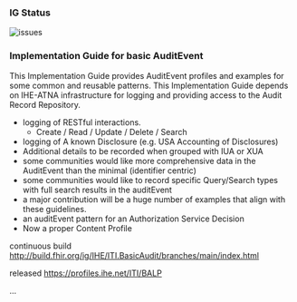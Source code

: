 <!--badges-->
### IG Status

![issues](https://img.shields.io/github/issues/IHE/ITI.BasicAudit)

<!--/badges-->

### Implementation Guide for basic AuditEvent 

This Implementation Guide provides AuditEvent profiles and examples for some common and reusable patterns. This Implementation Guide depends on IHE-ATNA infrastructure for logging and providing access to the Audit Record Repository. 
* logging of RESTful interactions. 
  * Create / Read / Update / Delete / Search
* logging of A known Disclosure (e.g. USA Accounting of Disclosures)
* Additional details to be recorded when grouped with IUA or XUA
* some communities would like more comprehensive data in the AuditEvent than the minimal (identifier centric)
* some communities would like to record specific Query/Search types with full search results in the auditEvent
* a major contribution will be a huge number of examples that align with these guidelines. 
* an auditEvent pattern for an Authorization Service Decision
* Now a proper Content Profile

continuous build http://build.fhir.org/ig/IHE/ITI.BasicAudit/branches/main/index.html

released https://profiles.ihe.net/ITI/BALP

...
